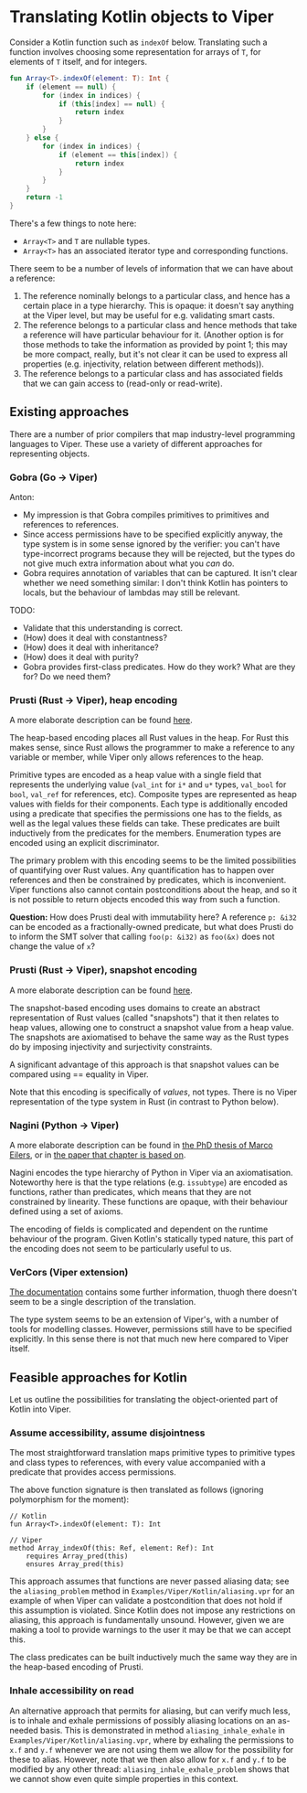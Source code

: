 # Translating Kotlin objects to Viper

Consider a Kotlin function such as `indexOf` below.  Translating such a function involves
choosing some representation for arrays of `T`, for elements of `T` itself, and for integers.

```kotlin
fun Array<T>.indexOf(element: T): Int {
    if (element == null) {
        for (index in indices) {
            if (this[index] == null) {
                return index
            }
        }
    } else {
        for (index in indices) {
            if (element == this[index]) {
                return index
            }
        }
    }
    return -1
}
```

There's a few things to note here:
- `Array<T>` and `T` are nullable types.
- `Array<T>` has an associated iterator type and corresponding functions.

There seem to be a number of levels of information that we can have about a reference:
1. The reference nominally belongs to a particular class, and hence has a certain place
   in a type hierarchy.  This is opaque: it doesn't say anything at the Viper level,
   but may be useful for e.g. validating smart casts.
2. The reference belongs to a particular class and hence methods that take a reference
   will have particular behaviour for it.  (Another option is for those methods to take
   the information as provided by point 1; this may be more compact, really, but it's
   not clear it can be used to express all properties (e.g. injectivity, relation between
   different methods)).
3. The reference belongs to a particular class and has associated fields that we can
   gain access to (read-only or read-write).

## Existing approaches

There are a number of prior compilers that map industry-level programming languages to Viper.
These use a variety of different approaches for representing objects.

### Gobra (Go → Viper)

Anton:
- My impression is that Gobra compiles primitives to primitives and references to references.
- Since access permissions have to be specified explicitly anyway, the type system is in some
  sense ignored by the verifier: you can't have type-incorrect programs because they will be
  rejected, but the types do not give much extra information about what you _can_ do.
- Gobra requires annotation of variables that can be captured.  It isn't clear whether we need
  something similar: I don't think Kotlin has pointers to locals, but the behaviour of
  lambdas may still be relevant.


TODO:
- Validate that this understanding is correct.
- (How) does it deal with constantness?
- (How) does it deal with inheritance?
- (How) does it deal with purity?
- Gobra provides first-class predicates.  How do they work?  What are they for?  Do we need them?

### Prusti (Rust → Viper), heap encoding

A more elaborate description can be found [here][0].

The heap-based encoding places all Rust values in the heap.  For Rust this makes sense,
since Rust allows the programmer to make a reference to any variable or member, while
Viper only allows references to the heap.

Primitive types are encoded as a heap value with a single field that represents the underlying
value (`val_int` for `i*` and `u*` types, `val_bool` for `bool`, `val_ref` for references, etc).
Composite types are represented as heap values with fields for their components.
Each type is additionally encoded using a predicate that specifies the permissions one
has to the fields, as well as the legal values these fields can take.
These predicates are built inductively from the predicates for the members.
Enumeration types are encoded using an explicit discriminator.

The primary problem with this encoding seems to be the limited possibilities of quantifying
over Rust values.  Any quantification has to happen over references and then be constrained
by predicates, which is inconvenient.  Viper functions also cannot contain postconditions
about the heap, and so it is not possible to return objects encoded this way from such a function.

**Question:** How does Prusti deal with immutability here?  A reference `p: &i32` can be
encoded as a fractionally-owned predicate, but what does Prusti do to inform the SMT solver
that calling `foo(p: &i32)` as `foo(&x)` does not change the value of `x`?

[0]: https://viperproject.github.io/prusti-dev/dev-guide/encoding/types-heap.html

### Prusti (Rust → Viper), snapshot encoding

A more elaborate description can be found [here][1].

The snapshot-based encoding uses domains to create an abstract representation of Rust values
(called "snapshots") that it then relates to heap values, allowing one to construct a snapshot
value from a heap value.
The snapshots are axiomatised to behave the same way as the Rust types do by imposing injectivity
and surjectivity constraints.

A significant advantage of this approach is that snapshot values can be compared using ==
equality in Viper.

Note that this encoding is specifically of _values_, not types.  There is no Viper representation
of the type system in Rust (in contrast to Python below).

[1]: https://viperproject.github.io/prusti-dev/dev-guide/encoding/types-snap.html

### Nagini (Python → Viper)

A more elaborate description can be found in [the PhD thesis of Marco Eilers][3], or in
[the paper that chapter is based on][2].

Nagini encodes the type hierarchy of Python in Viper via an axiomatisation.
Noteworthy here is that the type relations (e.g. `issubtype`) are encoded as functions,
rather than predicates, which means that they are not constrained by linearity.
These functions are opaque, with their behaviour defined using a set of axioms.

The encoding of fields is complicated and dependent on the runtime behaviour of the program.
Given Kotlin's statically typed nature, this part of the encoding does not seem to be
particularly useful to us.

[2]: https://link.springer.com/chapter/10.1007/978-3-319-96145-3_33
[3]: https://pm.inf.ethz.ch/publications/Eilers2022.pdf

### VerCors (Viper extension)

[The documentation][4] contains some further information, thuogh there doesn't seem to be
a single description of the translation.

The type system seems to be an extension of Viper's, with a number of tools for modelling
classes.  However, permissions still have to be specified explicitly.  In this sense there
is not that much new here compared to Viper itself.

[4]: https://github.com/utwente-fmt/vercors/wiki

## Feasible approaches for Kotlin

Let us outline the possibilities for translating the object-oriented part of Kotlin
into Viper.

### Assume accessibility, assume disjointness

The most straightforward translation maps primitive types to primitive types and class types
to references, with every value accompanied with a predicate that provides access permissions.

The above function signature is then translated as follows (ignoring polymorphism for the moment):

```
// Kotlin
fun Array<T>.indexOf(element: T): Int

// Viper
method Array_indexOf(this: Ref, element: Ref): Int
    requires Array_pred(this)
    ensures Array_pred(this)
```

This approach assumes that functions are never passed aliasing data; see the `aliasing_problem`
method in `Examples/Viper/Kotlin/aliasing.vpr` for an example of when Viper can validate a
postcondition that does not hold if this assumption is violated.
Since Kotlin does not impose any restrictions on aliasing, this approach is fundamentally unsound.
However, given we are making a tool to provide warnings to the user it may be that we can accept this.

The class predicates can be built inductively much the same way they are in the heap-based encoding
of Prusti.

### Inhale accessibility on read

An alternative approach that permits for aliasing, but can verify much less, is to inhale and exhale
permissions of possibly aliasing locations on an as-needed basis.  This is demonstrated in method
`aliasing_inhale_exhale` in `Examples/Viper/Kotlin/aliasing.vpr`, where by exhaling the permissions
to `x.f` and `y.f` whenever we are not using them we allow for the possibility for these to alias.
However, note that we then also allow for `x.f` and `y.f` to be modified by any other thread:
`aliasing_inhale_exhale_problem` shows that we cannot show even quite simple properties in this context.

